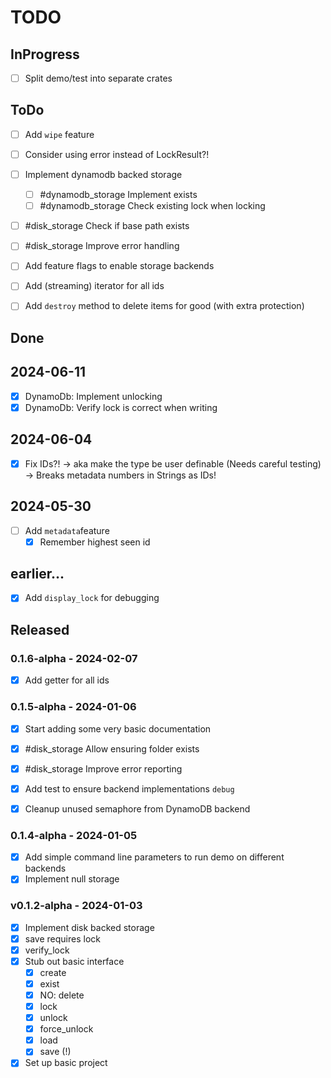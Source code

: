 # TODO

## InProgress

- [ ] Split demo/test into separate crates


## ToDo

- [ ] Add `wipe` feature

- [ ] Consider using error instead of LockResult?!

- [ ] Implement dynamodb backed storage
	- [ ] #dynamodb_storage Implement exists
	- [ ] #dynamodb_storage Check existing lock when locking

- [ ] #disk_storage Check if base path exists
- [ ] #disk_storage Improve error handling
- [ ] Add feature flags to enable storage backends
- [ ] Add (streaming) iterator for all ids
- [ ] Add `destroy` method to delete items for good (with extra protection)

## Done

## 2024-06-11
- [x] DynamoDb: Implement unlocking
- [x] DynamoDb: Verify lock is correct when writing

## 2024-06-04
- [x] Fix IDs?! -> aka make the type be user definable (Needs careful testing)
	-> Breaks metadata numbers in Strings as IDs!

## 2024-05-30
- [ ] Add `metadata`feature
	- [x] Remember highest seen id

## earlier...
- [x] Add `display_lock` for debugging


## Released

### 0.1.6-alpha - 2024-02-07
- [x] Add getter for all ids

### 0.1.5-alpha - 2024-01-06
- [x] Start adding some very basic documentation
- [x] #disk_storage Allow ensuring folder exists
- [x] #disk_storage Improve error reporting

- [x] Add test to ensure backend implementations `debug`
- [x] Cleanup unused semaphore from DynamoDB backend

### 0.1.4-alpha - 2024-01-05
- [x] Add simple command line parameters to run demo on different backends
- [x] Implement null storage

### v0.1.2-alpha - 2024-01-03
- [x] Implement disk backed storage
- [x] save requires lock
- [x] verify_lock
- [x] Stub out basic interface
	- [x] create
	- [x] exist
	- [x] NO: delete
	- [x] lock
	- [x] unlock
	- [x] force_unlock
	- [x] load
	- [x] save (!)
- [x] Set up basic project
